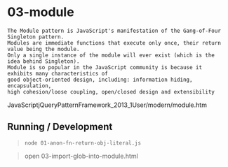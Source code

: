 03-module
=========

```
The Module pattern is JavaScript's manifestation of the Gang-of-Four Singleton pattern. 
Modules are immediate functions that execute only once, their return value being the module. 
Only a single instance of the module will ever exist (which is the idea behind Singleton).
Module is so popular in the JavaScript community is because it exhibits many characteristics of 
good object-oriented design, including: information hiding, encapsulation, 
high cohesion/loose coupling, open/closed design and extensibility
```

JavaScriptjQueryPatternFramework_2013_1User/modern/module.htm

## Running / Development

> `node 01-anon-fn-return-obj-literal.js`

> open 03-import-glob-into-module.html
